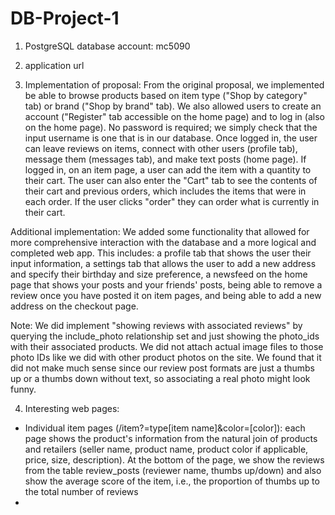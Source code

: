 # DB-Project-1

1. PostgreSQL database account: mc5090

2. application url

3. Implementation of proposal: From the original proposal, we implemented be able to browse products based on item type ("Shop by category" tab) or brand ("Shop by brand" tab). We also allowed users to create an account ("Register" tab accessible on the home page) and to log in (also on the home page). No password is required; we simply check that the input username is one that is in our database. Once logged in, the user can leave reviews on items, connect with other users (profile tab), message them (messages tab), and make text posts (home page). If logged in, on an item page, a user can add the item with a quantity to their cart. The user can also enter the "Cart" tab to see the contents of their cart and previous orders, which includes the items that were in each order. If the user clicks "order" they can order what is currently in their cart.

  Additional implementation: We added some functionality that allowed for more comprehensive interaction with the database and a more logical and completed web app.
  This includes: a profile tab that shows the user their input information, a settings tab that allows the user to add a new address and specify their birthday and
  size preference, a newsfeed on the home page that shows your posts and your friends' posts, being able to remove a review once you have posted it on item pages,
  and being able to add a new address on the checkout page.

Note: We did implement "showing reviews with associated reviews" by querying the include_photo relationship set and just showing the photo_ids with their associated products. We did not attach actual image files to those photo IDs like we did with other product photos on the site. We found that it did not make much sense since our review post formats are just a thumbs up or a thumbs down without text, so associating a real photo might look funny.

4. Interesting web pages:
- Individual item pages (/item?=type[item name]&color=[color]): each page shows the product's information from the natural join of products and retailers (seller name, product name, product color if applicable, price, size, description). At the bottom of the page, we show the reviews from the table review_posts (reviewer name, thumbs up/down) and also show the average score of the item, i.e., the proportion of thumbs up to the total number of reviews
- 
